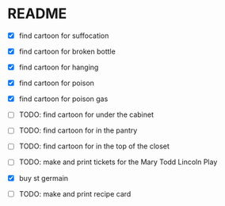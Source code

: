 # README

- [x] find cartoon for suffocation
- [x] find cartoon for broken bottle
- [x] find cartoon for hanging
- [x] find cartoon for poison
- [x] find cartoon for poison gas

- [ ] TODO:  find cartoon for under the cabinet
- [ ] TODO:  find cartoon for in the pantry
- [ ] TODO:  find cartoon for in the top of the closet

- [ ] TODO:  make and print tickets for the Mary Todd Lincoln Play
- [x] buy st germain
- [ ] TODO:  make and print recipe card
